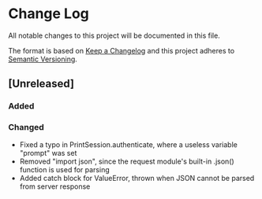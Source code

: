 # Change Log
All notable changes to this project will be documented in this file.

The format is based on [Keep a Changelog](http://keepachangelog.com/) 
and this project adheres to [Semantic Versioning](http://semver.org/).

## [Unreleased]
### Added

### Changed
- Fixed a typo in PrintSession.authenticate, where a useless variable "prompt" was set
- Removed "import json", since the request module's built-in .json() function is used for parsing
- Added catch block for ValueError, thrown when JSON cannot be parsed from server response
